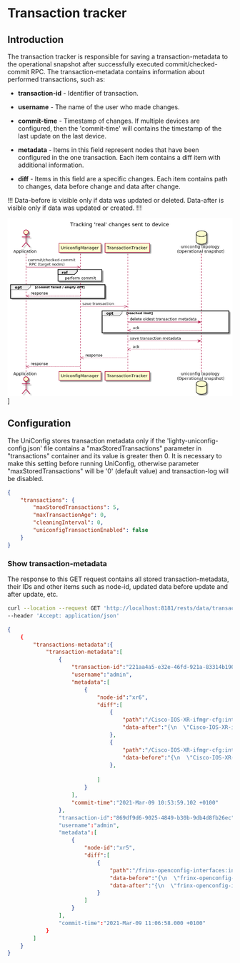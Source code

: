 # Transaction tracker

## Introduction

The transaction tracker is responsible for saving a transaction-metadata
to the operational snapshot after successfully executed
commit/checked-commit RPC. The transaction-metadata contains information
about performed transactions, such as:

- **transaction-id** - Identifier of transaction.
- **username** - The name of the user who made changes.
- **commit-time** - Timestamp of changes. If multiple devices are
    configured, then the 'commit-time' will contains the timestamp of
    the last update on the last device.
- **metadata** - Items in this field represent nodes that have been
    configured in the one transaction. Each item contains a diff item
    with additional information.

- **diff** - Items in this field are a specific changes. Each item 
    contains path to changes, data before change and data after change.

!!!
Data-before is visible only if data was updated or deleted.
Data-after is visible only if data was updated or created.
!!!

![transaction-tracker](transaction-tracker.png)]

## Configuration

The UniConfig stores transaction metadata only if the
'lighty-uniconfig-config.json' file contains a "maxStoredTransactions"
parameter in "transactions" container and its value is greater then 0.
It is necessary to make this setting before running UniConfig, otherwise
parameter "maxStoredTransactions" will be '0' (default value) and
transaction-log will be disabled.

```json
{
    "transactions": {
        "maxStoredTransactions": 5,
        "maxTransactionAge": 0,
        "cleaningInterval": 0,
        "uniconfigTransactionEnabled": false
    }
}
```

### Show transaction-metadata

The response to this GET request contains all stored
transaction-metadata, their IDs and other items such as node-id, updated
data before update and after update, etc.

```bash RPC Request
curl --location --request GET 'http://localhost:8181/rests/data/transaction-log:transactions-metadata' \
--header 'Accept: application/json'
```

```json RPC Response, Status: 200
{
    {
        "transactions-metadata":{
            "transaction-metadata":[
                {
                    "transaction-id":"221aa4a5-e32e-46fd-921a-83314b190e89",
                    "username":"admin",
                    "metadata":[
                        {
                            "node-id":"xr6",
                            "diff":[
                                {
                                    "path":"/Cisco-IOS-XR-ifmgr-cfg:interface-configurations/interface-configuration=act,Bundle-Ether1/description",
                                    "data-after":"{\n  \"Cisco-IOS-XR-ifmgr-cfg:description\": \"bundle-ether1-description-create\"\n}"
                                },
                                {
                                    "path":"/Cisco-IOS-XR-ifmgr-cfg:interface-configurations/interface-configuration=act,Bundle-Ether2/description",
                                    "data-before":"{\n  \"Cisco-IOS-XR-ifmgr-cfg:description\": \"bundle-ether2-description-before\"\n}""data-after":"{\n  \"Cisco-IOS-XR-ifmgr-cfg:description\": \"bundle-ether2-description-after\"\n}"
                                },
                                
                            ]
                        }
                    ],
                    "commit-time":"2021-Mar-09 10:53:59.102 +0100"
                },
                "transaction-id":"869df9d6-9025-4849-b30b-9db4d8fb26ec",
                "username":"admin",
                "metadata":[
                    {
                        "node-id":"xr5",
                        "diff":[
                            {
                                "path":"/frinx-openconfig-interfaces:interfaces/interface=Loopback123/config",
                                "data-before":"{\n  \"frinx-openconfig-interfaces:config\": {\n    \"type\": \"iana-if-type:softwareLoopback\",\n    \"enabled\": true,\n    \"name\": \"Loopback123\"\n  }\n}",
                                "data-after":"{\n  \"frinx-openconfig-interfaces:config\": {\n    \"type\": \"iana-if-type:softwareLoopback\",\n    \"enabled\": true,\n    \"description\": \"test-description\",\n    \"name\": \"Loopback123\"\n  }\n}"
                            }
                        ]
                    }
                ],
                "commit-time":"2021-Mar-09 11:06:58.000 +0100"
            }
        ]
    }
}
```
